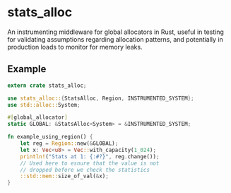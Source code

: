 # stats_alloc

An instrumenting middleware for global allocators in Rust, useful in testing
for validating assumptions regarding allocation patterns, and potentially in
production loads to monitor for memory leaks.

## Example

```rust
extern crate stats_alloc;

use stats_alloc::{StatsAlloc, Region, INSTRUMENTED_SYSTEM};
use std::alloc::System;

#[global_allocator]
static GLOBAL: &StatsAlloc<System> = &INSTRUMENTED_SYSTEM;

fn example_using_region() {
    let reg = Region::new(&GLOBAL);
    let x: Vec<u8> = Vec::with_capacity(1_024);
    println!("Stats at 1: {:#?}", reg.change());
    // Used here to esnure that the value is not
    // dropped before we check the statistics
    ::std::mem::size_of_val(&x);
}
``` 
